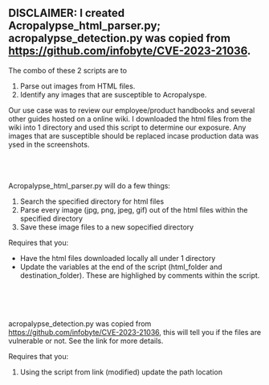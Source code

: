 ## DISCLAIMER: I created Acropalypse_html_parser.py; acropalypse_detection.py was copied from https://github.com/infobyte/CVE-2023-21036.

The combo of these 2 scripts are to 

1. Parse out images from HTML files. 
2. Identify any images that are susceptible to Acropalyspe.

Our use case was to review our employee/product handbooks and several other guides hosted on a online wiki.  I downloaded the html files from the wiki into 1 directory and used this script to determine our exposure.  Any images that are susceptible should be replaced incase production data was ysed in the screenshots.  
<br>
<br>
<br>

Acropalypse_html_parser.py will do a few things:
1. Search the specified directory for html files
2. Parse every image (jpg, png, jpeg, gif) out of the html files within the specified directory
3. Save these image files to a new sopecified directory

Requires that you:

 - Have the html files downloaded locally all under 1 directory
 - Update the variables at the end of the script (html_folder and destination_folder).  These are highlighed by comments within the script.
 <br>
 <br>
 <br>

acropalypse_detection.py was copied from https://github.com/infobyte/CVE-2023-21036, this will tell you if the files are vulnerable or not.  See the link for more details. 

Requires that you: 
1. Using the script from link (modified) update the path location


  
